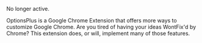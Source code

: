 No longer active.


OptionsPlus is a Google Chrome Extension that offers more ways to customize Google Chrome. Are you tired of having your ideas WontFix'd by Chrome? This extension does, or will, implement many of those features.